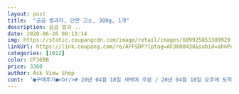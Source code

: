 ```yaml
---
layout: post 
title:  "곰곰 쌀과자, 단짠 고소, 300g, 1개" 
description: 곰곰 쌀과 ..
date: 2020-06-26 08:13:14 
img: https://static.coupangcdn.com/image/retail/images/609925853309929-9c26b059-2d98-4fb4-8c73-7464276c8e8e.jpg 
linkUrl: https://link.coupang.com/re/AFFSDP?lptag=AF3600438&subid=ahnPublicAsk&pageKey=332475281&itemId=1062251516&vendorItemId=5541669512&traceid=V0-113-08ccbb241fec9cf6 
categories: [1012] 
color: CF36BB 
price: 3360 
author: Ask View Shop 
cont:  "●구매후기●<br/># 20년 04월 18일 새벽에 주문 / 20년 04월 18일 오후에 도착<br/># 20년 04월 20일 오후에 주문 / 20년 04월 21일 새벽에 도착<br/># 300g (6.<br/>7g × 45봉) / 단짠 고소한 맛<br/># 유통기한 20년 10월 16일까지<br/># 유통기한 21년 01월 16일까지<br/>+후면에 제조업체 나오잖아요? 알아보니 중국업체더라구요<br/>가격은 크라운이랑 비교해보니 크라운은 개당 110.<br/>5원<br/>곰곰은 76원이네요 가격도 훨씬 저렴하고 맛은 비슷한거같은데 더 맛있는거같기도 하고.<br/>.<br/>? 기분탓인가<br/>기존에 선과로 유명한 제품보다 그램수 대비 가격이 너무 착해서 주문한건데 앉은 자리에서 두세개 홀랑 먹었어요 ㅎㅎ<br/>너무 맛있지만 별 하나 뺍니다<br/>단짠 고소라더니 진짜 살짝 짭짤하고 고소한데 단맛은 모르겠지만 물가가 전체적으로 비싸졌는데 곰곰 브랜드 너무 좋아요♡<br/>단짠단짠 바삭하고 고소해요 다들 아는 그맛 존맛탱<br/>박스에 담겨왔는데 과자가 부서진거 없이 잘 왔고 배송도 당일 배송 받아서 너무 좋았어요 ㅜㅜ 유통기한이 6갤 정도 남았구요.<br/> 45개나 들어있는지 몰랐는데 45개나 되기에 받자마자 먹었어요.<br/><br/>불과 한 2일전에 구매해서 완과 하는 바람에 재주문 했어요 ㅎㅎ 저만 먹을줄 알고 1봉 구매했는데 가족들이 다들 너무 잘먹기에 넉넉하게 2봉 주문했어요 ^^<br/>쌀과자 1봉이 300g이고 개별포장 1봉에 6.<br/>7g인데 총 45봉 들었구요.<br/> 개별포장 1봉에 쌀과자 2개가 들어있어요.<br/><br/>쌀이라 부담없고 달달짭짤하니 식감도 좋고 짱맛이에융<br/>아무튼 맛있고 귀요미 개별포장이라 들고다니면서 먹기에도 좋아요<br/>요즘 봉지과자나 곽에 든 과자나.<br/>.<br/> 다 가격이 비싸서 사주기가 부담스러울 때가 종종 있는더 이건 곰곰브랜드 제품이여서 가격도 착하고 양도 넉넉해서 좋아요.<br/> 과자를 즐기진 않지만 가끔 생각날 때 뒀다 먹기 편하고 개별포장이 되어있어서 산책 나갈 때 챙겨가기에도 좋았어요.<br/><br/>이번에 받은 상품은 유통기한이 약 7갤정도 남은 제품으로 받았구요.<br/> 역시나 부서진 과자 없이 잘왔어요<br/>재구매 의사 있어요!!<br/>제 닉값대로 쌀과자 구매했어요ㅋㅋ<br/>제가 선과를 좋아하는데 아이 간식 검색하다가 곰곰에서 나온 쌀과자를 발견하고 당일 도착이란 단어를 보자마자 의식의 흐름대로 주문했어요 ㅎㅎ<br/>지금보니 단짠 고소한 맛이랑 달짝 고소한 맛인가 2가지 맛이 있었네요.<br/> 저는 단거보단 짭짤한게 더 좋아서 이걸로 쭉 구매할거 같아요 ㅎㅎ 그렇다고 과자가 너무 짜거나 하진 않지만 많이 먹음 짜긴 하겠죠? ^^;  (첫 주문때 3봉이상 먹었더니 물이 땡기긴 했어요 ㅎㅎ)<br/>총 45개 들어있고 작은 봉지당 2개씩 들어있어요<br/>크라운 쌀과자도 다른 중국제조업체구요 다른 브랜드 쌀과자 제품도 마찬가지네요 이부분은 아쉽지만 어쩔수없는것같군요 ㅠㅠ<br/>" 
---
```


